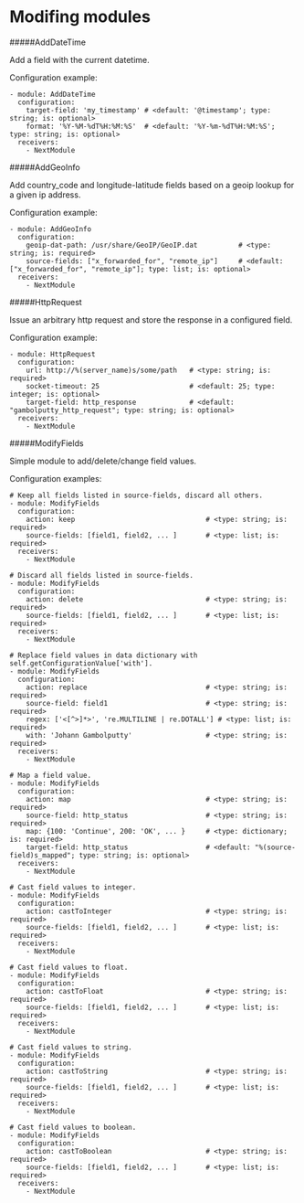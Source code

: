 Modifing modules
==========

#####AddDateTime

Add a field with the current datetime.

Configuration example:

    - module: AddDateTime
      configuration:
        target-field: 'my_timestamp' # <default: '@timestamp'; type: string; is: optional>
        format: '%Y-%M-%dT%H:%M:%S'  # <default: '%Y-%m-%dT%H:%M:%S'; type: string; is: optional>
      receivers:
        - NextModule

#####AddGeoInfo

Add country_code and longitude-latitude fields based  on a geoip lookup for a given ip address.

Configuration example:

    - module: AddGeoInfo
      configuration:
        geoip-dat-path: /usr/share/GeoIP/GeoIP.dat          # <type: string; is: required>
        source-fields: ["x_forwarded_for", "remote_ip"]     # <default: ["x_forwarded_for", "remote_ip"]; type: list; is: optional>
      receivers:
        - NextModule

#####HttpRequest

Issue an arbitrary http request and store the response in a configured field.

Configuration example:

    - module: HttpRequest
      configuration:
        url: http://%(server_name)s/some/path   # <type: string; is: required>
        socket-timeout: 25                      # <default: 25; type: integer; is: optional>
        target-field: http_response             # <default: "gambolputty_http_request"; type: string; is: optional>
      receivers:
        - NextModule

#####ModifyFields

Simple module to add/delete/change field values.

Configuration examples:

    # Keep all fields listed in source-fields, discard all others.
    - module: ModifyFields
      configuration:
        action: keep                                # <type: string; is: required>
        source-fields: [field1, field2, ... ]       # <type: list; is: required>
      receivers:
        - NextModule

    # Discard all fields listed in source-fields.
    - module: ModifyFields
      configuration:
        action: delete                              # <type: string; is: required>
        source-fields: [field1, field2, ... ]       # <type: list; is: required>
      receivers:
        - NextModule

    # Replace field values in data dictionary with self.getConfigurationValue['with'].
    - module: ModifyFields
      configuration:
        action: replace                             # <type: string; is: required>
        source-field: field1                        # <type: string; is: required>
        regex: ['<[^>]*>', 're.MULTILINE | re.DOTALL'] # <type: list; is: required>
        with: 'Johann Gambolputty'                  # <type: string; is: required>
      receivers:
        - NextModule

    # Map a field value.
    - module: ModifyFields
      configuration:
        action: map                                 # <type: string; is: required>
        source-field: http_status                   # <type: string; is: required>
        map: {100: 'Continue', 200: 'OK', ... }     # <type: dictionary; is: required>
        target-field: http_status                   # <default: "%(source-field)s_mapped"; type: string; is: optional>
      receivers:
        - NextModule

    # Cast field values to integer.
    - module: ModifyFields
      configuration:
        action: castToInteger                       # <type: string; is: required>
        source-fields: [field1, field2, ... ]       # <type: list; is: required>
      receivers:
        - NextModule

    # Cast field values to float.
    - module: ModifyFields
      configuration:
        action: castToFloat                         # <type: string; is: required>
        source-fields: [field1, field2, ... ]       # <type: list; is: required>
      receivers:
        - NextModule

    # Cast field values to string.
    - module: ModifyFields
      configuration:
        action: castToString                        # <type: string; is: required>
        source-fields: [field1, field2, ... ]       # <type: list; is: required>
      receivers:
        - NextModule

    # Cast field values to boolean.
    - module: ModifyFields
      configuration:
        action: castToBoolean                       # <type: string; is: required>
        source-fields: [field1, field2, ... ]       # <type: list; is: required>
      receivers:
        - NextModule